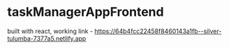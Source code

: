 # taskManagerAppFrontend
built with react,
working link - https://64b4fcc22458f8460143a1fb--silver-tulumba-7377a5.netlify.app
